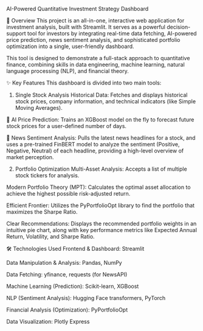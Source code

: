 AI-Powered Quantitative Investment Strategy Dashboard

📖 Overview
This project is an all-in-one, interactive web application for investment analysis, built with Streamlit. It serves as a powerful decision-support tool for investors by integrating real-time data fetching, AI-powered price prediction, news sentiment analysis, and sophisticated portfolio optimization into a single, user-friendly dashboard.

This tool is designed to demonstrate a full-stack approach to quantitative finance, combining skills in data engineering, machine learning, natural language processing (NLP), and financial theory.

✨ Key Features
This dashboard is divided into two main tools:

1. Single Stock Analysis
Historical Data: Fetches and displays historical stock prices, company information, and technical indicators (like Simple Moving Averages).

🚀 AI Price Prediction: Trains an XGBoost model on the fly to forecast future stock prices for a user-defined number of days.

📰 News Sentiment Analysis: Pulls the latest news headlines for a stock, and uses a pre-trained FinBERT model to analyze the sentiment (Positive, Negative, Neutral) of each headline, providing a high-level overview of market perception.

2. Portfolio Optimization
Multi-Asset Analysis: Accepts a list of multiple stock tickers for analysis.

Modern Portfolio Theory (MPT): Calculates the optimal asset allocation to achieve the highest possible risk-adjusted return.

Efficient Frontier: Utilizes the PyPortfolioOpt library to find the portfolio that maximizes the Sharpe Ratio.

Clear Recommendations: Displays the recommended portfolio weights in an intuitive pie chart, along with key performance metrics like Expected Annual Return, Volatility, and Sharpe Ratio.

🛠️ Technologies Used
Frontend & Dashboard: Streamlit

Data Manipulation & Analysis: Pandas, NumPy

Data Fetching: yfinance, requests (for NewsAPI)

Machine Learning (Prediction): Scikit-learn, XGBoost

NLP (Sentiment Analysis): Hugging Face transformers, PyTorch

Financial Analysis (Optimization): PyPortfolioOpt

Data Visualization: Plotly Express

